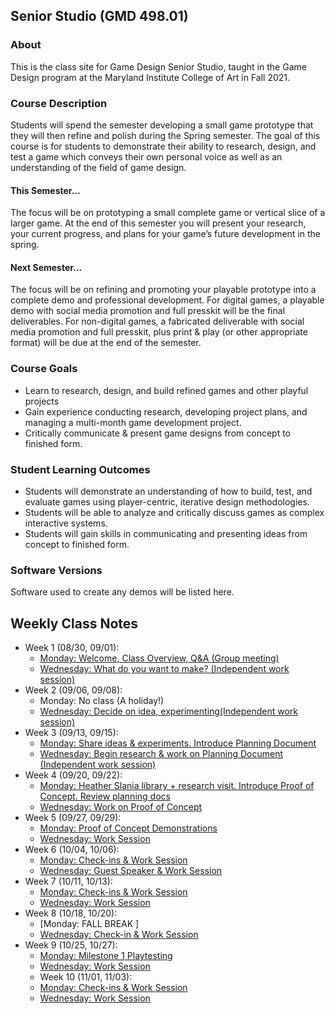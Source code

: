 ## Senior Studio (GMD 498.01)

### About
This is the class site for Game Design Senior Studio, taught in the Game Design program at the Maryland Institute College of Art in Fall 2021.

### Course Description
Students will spend the semester developing a small game prototype that they will then refine and polish during the Spring semester. The goal of this course is for students to demonstrate their ability to research, design, and test a game which conveys their own personal voice as well as an understanding of the field of game design. 

#### This Semester...
The focus will be on prototyping a small complete game or vertical slice of a larger game. At the end of this semester you will present your research, your current progress, and plans for your game’s future development in the spring.

#### Next Semester...
The focus will be on refining and promoting your playable prototype into a complete
demo and professional development. For digital games, a playable demo with social media
promotion and full presskit will be the final deliverables. For non-digital games, a fabricated
deliverable with social media promotion and full presskit, plus print & play (or other
appropriate format) will be due at the end of the semester.

### Course Goals
- Learn to research, design, and build refined games and other playful projects
- Gain experience conducting research, developing project plans, and managing a multi-month game development project.
- Critically communicate & present game designs from concept to finished form.

### Student Learning Outcomes
- Students will demonstrate an understanding of how to build, test, and evaluate games using player-centric, iterative design methodologies.
- Students will be able to analyze and critically discuss games as complex interactive systems.
- Students will gain skills in communicating and presenting ideas from concept to finished form.

### Software Versions
Software used to create any demos will be listed here.

## Weekly Class Notes
- Week 1 (08/30, 09/01):
  - [Monday: Welcome, Class Overview, Q&A (Group meeting)](week1m.md)
  - [Wednesday: What do you want to make? (Independent work session)](week1w.md)
- Week 2 (09/06, 09/08):
  - Monday: No class (A holiday!)
  - [Wednesday: Decide on idea, experimenting(Independent work session)](week2w.md)
- Week 3 (09/13, 09/15):
  - [Monday: Share ideas & experiments. Introduce Planning Document](week3m.md)
  - [Wednesday: Begin research & work on Planning Document (Independent work session)](week3w.md)
- Week 4 (09/20, 09/22):
  - [Monday: Heather Slania library + research visit. Introduce Proof of Concept. Review planning docs](week4m.md)
  - [Wednesday: Work on Proof of Concept](week4w.md)
- Week 5 (09/27, 09/29):
  - [Monday: Proof of Concept Demonstrations](week5m.md)
  - [Wednesday: Work Session](week5w.md)
- Week 6 (10/04, 10/06):
  - [Monday: Check-ins & Work Session ](week6m.md)
  - [Wednesday: Guest Speaker & Work Session](week6w.md)
- Week 7 (10/11, 10/13):
  - [Monday: Check-ins & Work Session ](week7m.md)
  - [Wednesday: Work Session](week7w.md)  
- Week 8 (10/18, 10/20):
  - [Monday: FALL BREAK ]
  - [Wednesday:  Check-in & Work Session](week8w.md)  
- Week 9 (10/25, 10/27):
  - [Monday: Milestone 1 Playtesting ](week9m.md)
  - [Wednesday: Work Session](week9w.md)  
  - Week 10 (11/01, 11/03):
  - [Monday: Check-ins & Work Session ](week10m.md)
  - [Wednesday: Work Session](week10w.md)  